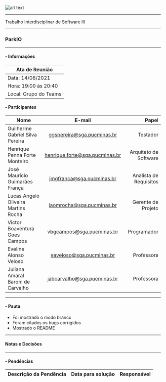 ![alt text](https://i.imgur.com/vpJKjtW.png "Logo Puc")

***

Trabalho Interdisciplinar de Software III

------
### ParkIO

___


####  - Informações
| Ata de Reunião          |
| -------------           |
| Data: 14/06/2021        |
| Hora: 19:00 às 20:40    |
| Local: Grupo do Teams   |

#### - Participantes
| Nome                                 | E-mail                          | Papel                     |
| -------------                        | :-------------:                 | --------------:           |
| Guilherme Gabriel Silva Pereira      | ggspereira@sga.pucminas.br      | Testador                  |
| Henrique Penna Forte Monteiro        | henrique.forte@sga.pucminas.br  | Arquiteto de Software     |
| José Maurício Guimarães França       | jmgfranca@sga.pucminas.br       | Analista de Requisitos    |
| Lucas Angelo Oliveira Martins Rocha  | laomrocha@sga.pucminas.br       | Gerente de Projeto        |
| Victor Boaventura Goes Campos        | vbgcampos@sga.pucminas.br       | Programador               |
| Eveline Alonso Veloso                | eaveloso@sga.pucminas.br        | Professora                |
| Juliana Amaral Baroni de Carvalho    | jabcarvalho@sga.pucminas.br     | Professora                |
___

#### - Pauta

- Foi mostrado o modo branco
- Foram citados os bugs corrigidos
- Mostrado o README
___

#### Notas e Decisões



___

#### - Pendências

| Descrição da Pendência               | Data para solução               | Responsável          |
| -------------                        | :-------------:                 | -----:               |





